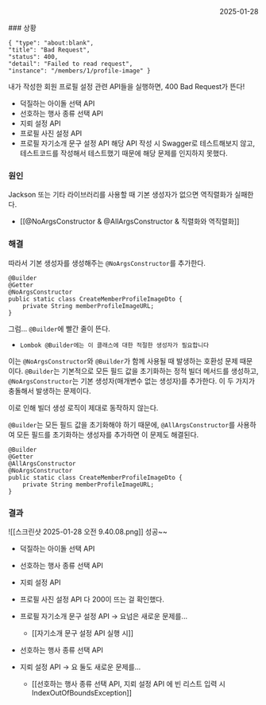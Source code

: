 <p align="right">2025-01-28</p>
### 상황

```
{ "type": "about:blank",
"title": "Bad Request",
"status": 400,
"detail": "Failed to read request",
"instance": "/members/1/profile-image" }
```

내가 작성한 회원 프로필 설정 관련 API들을 실행하면, 400 Bad Request가 뜬다!
* 덕질하는 아이돌 선택 API
* 선호하는 행사 종류 선택 API
* 지뢰 설정 API
* 프로필 사진 설정 API
* 프로필 자기소개 문구 설정 API
해당 API 작성 시 Swagger로 테스트해보지 않고, 테스트코드를 작성해서 테스트했기 때문에 해당 문제를 인지하지 못했다.


### 원인
Jackson 또는 기타 라이브러리를 사용할 때 기본 생성자가 없으면 역직렬화가 실패한다.
* [[@NoArgsConstructor & @AllArgsConstructor & 직렬화와 역직렬화]]


### 해결
따라서 기본 생성자를 생성해주는 `@NoArgsConstructor`를 추가한다.
```
@Builder  
@Getter  
@NoArgsConstructor  
public static class CreateMemberProfileImageDto {  
    private String memberProfileImageURL;  
}
```

그럼... `@Builder`에 빨간 줄이 뜬다. 
* `Lombok @Builder에는 이 클래스에 대한 적절한 생성자가 필요합니다` 

이는 `@NoArgsConstructor`와 `@Builder`가 함께 사용될 때 발생하는 호환성 문제 때문이다. `@Builder`는 기본적으로 모든 필드 값을 초기화하는 정적 빌더 메서드를 생성하고, `@NoArgsConstructor`는 기본 생성자(매개변수 없는 생성자)를 추가한다. 이 두 가지가 충돌해서 발생하는 문제이다.

이로 인해 빌더 생성 로직이 제대로 동작하지 않는다.

`@Builder`는 모든 필드 값을 초기화해야 하기 때문에, `@AllArgsConstructor`를 사용하여 모든 필드를 초기화하는 생성자를 추가하면 이 문제도 해결된다.

```
@Builder  
@Getter  
@AllArgsConstructor
@NoArgsConstructor  
public static class CreateMemberProfileImageDto {  
    private String memberProfileImageURL;  
}
```

### 결과

![[스크린샷 2025-01-28 오전 9.40.08.png]]
성공~~
* 덕질하는 아이돌 선택 API
* 선호하는 행사 종류 선택 API
* 지뢰 설정 API
* 프로필 사진 설정 API
다 200이 뜨는 걸 확인했다.

* 프로필 자기소개 문구 설정 API -> 요넘은 새로운 문제를... 
	* [[자기소개 문구 설정 API 실행 시]]

* 선호하는 행사 종류 선택 API
* 지뢰 설정 API
 -> 요 둘도 새로운 문제를...
	 *  [[선호하는 행사 종류 선택 API, 지뢰 설정 API 에 빈 리스트 입력 시 IndexOutOfBoundsException]]
